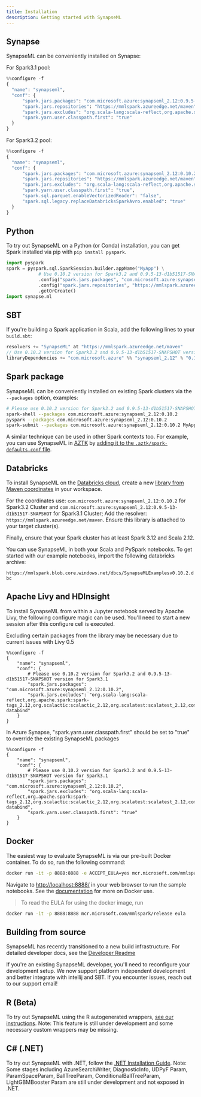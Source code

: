 ```yaml
---
title: Installation
description: Getting started with SynapseML
---
```


## Synapse

SynapseML can be conveniently installed on Synapse:

For Spark3.1 pool:
```python
%%configure -f
{
  "name": "synapseml",
  "conf": {
      "spark.jars.packages": "com.microsoft.azure:synapseml_2.12:0.9.5-13-d1b51517-SNAPSHOT",
      "spark.jars.repositories": "https://mmlspark.azureedge.net/maven",
      "spark.jars.excludes": "org.scala-lang:scala-reflect,org.apache.spark:spark-tags_2.12,org.scalactic:scalactic_2.12,org.scalatest:scalatest_2.12",
      "spark.yarn.user.classpath.first": "true"
  }
}
```

For Spark3.2 pool:
```python
%%configure -f
{
  "name": "synapseml",
  "conf": {
      "spark.jars.packages": "com.microsoft.azure:synapseml_2.12:0.10.2,org.apache.spark:spark-avro_2.12:3.3.1",
      "spark.jars.repositories": "https://mmlspark.azureedge.net/maven",
      "spark.jars.excludes": "org.scala-lang:scala-reflect,org.apache.spark:spark-tags_2.12,org.scalactic:scalactic_2.12,org.scalatest:scalatest_2.12,com.fasterxml.jackson.core:jackson-databind",
      "spark.yarn.user.classpath.first": "true",
      "spark.sql.parquet.enableVectorizedReader": "false",
      "spark.sql.legacy.replaceDatabricksSparkAvro.enabled": "true"
  }
}
```

## Python

To try out SynapseML on a Python (or Conda) installation, you can get Spark
installed via pip with `pip install pyspark`.

```python
import pyspark
spark = pyspark.sql.SparkSession.builder.appName("MyApp") \
            # Use 0.10.2 version for Spark3.2 and 0.9.5-13-d1b51517-SNAPSHOT version for Spark3.1
            .config("spark.jars.packages", "com.microsoft.azure:synapseml_2.12:0.10.2") \
            .config("spark.jars.repositories", "https://mmlspark.azureedge.net/maven") \
            .getOrCreate()
import synapse.ml
```

## SBT

If you're building a Spark application in Scala, add the following lines to
your `build.sbt`:

```scala
resolvers += "SynapseML" at "https://mmlspark.azureedge.net/maven"
// Use 0.10.2 version for Spark3.2 and 0.9.5-13-d1b51517-SNAPSHOT version for Spark3.1
libraryDependencies += "com.microsoft.azure" %% "synapseml_2.12" % "0.10.2"

```

## Spark package

SynapseML can be conveniently installed on existing Spark clusters via the
`--packages` option, examples:

```bash
# Please use 0.10.2 version for Spark3.2 and 0.9.5-13-d1b51517-SNAPSHOT version for Spark3.1
spark-shell --packages com.microsoft.azure:synapseml_2.12:0.10.2
pyspark --packages com.microsoft.azure:synapseml_2.12:0.10.2
spark-submit --packages com.microsoft.azure:synapseml_2.12:0.10.2 MyApp.jar
```

A similar technique can be used in other Spark contexts too. For example, you can use SynapseML
in [AZTK](https://github.com/Azure/aztk/) by [adding it to the
`.aztk/spark-defaults.conf`
file](https://github.com/Azure/aztk/wiki/PySpark-on-Azure-with-AZTK#optional-set-up-mmlspark).

## Databricks

To install SynapseML on the [Databricks
cloud](http://community.cloud.databricks.com), create a new [library from Maven
coordinates](https://docs.databricks.com/user-guide/libraries.html#libraries-from-maven-pypi-or-spark-packages)
in your workspace.

For the coordinates use: `com.microsoft.azure:synapseml_2.12:0.10.2` for Spark3.2 Cluster and
 `com.microsoft.azure:synapseml_2.12:0.9.5-13-d1b51517-SNAPSHOT` for Spark3.1 Cluster;
Add the resolver: `https://mmlspark.azureedge.net/maven`. Ensure this library is
attached to your target cluster(s).

Finally, ensure that your Spark cluster has at least Spark 3.12 and Scala 2.12.

You can use SynapseML in both your Scala and PySpark notebooks. To get started with our example notebooks, import the following databricks archive:

`https://mmlspark.blob.core.windows.net/dbcs/SynapseMLExamplesv0.10.2.dbc`

## Apache Livy and HDInsight

To install SynapseML from within a Jupyter notebook served by Apache Livy, the following configure magic can be used. You'll need to start a new session after this configure cell is executed.

Excluding certain packages from the library may be necessary due to current issues with Livy 0.5

```
%%configure -f
{
    "name": "synapseml",
    "conf": {
        # Please use 0.10.2 version for Spark3.2 and 0.9.5-13-d1b51517-SNAPSHOT version for Spark3.1
        "spark.jars.packages": "com.microsoft.azure:synapseml_2.12:0.10.2",
        "spark.jars.excludes": "org.scala-lang:scala-reflect,org.apache.spark:spark-tags_2.12,org.scalactic:scalactic_2.12,org.scalatest:scalatest_2.12,com.fasterxml.jackson.core:jackson-databind"
    }
}
```

In Azure Synapse, "spark.yarn.user.classpath.first" should be set to "true" to override the existing SynapseML packages

```
%%configure -f
{
    "name": "synapseml",
    "conf": {
        # Please use 0.10.2 version for Spark3.2 and 0.9.5-13-d1b51517-SNAPSHOT version for Spark3.1
        "spark.jars.packages": "com.microsoft.azure:synapseml_2.12:0.10.2",
        "spark.jars.excludes": "org.scala-lang:scala-reflect,org.apache.spark:spark-tags_2.12,org.scalactic:scalactic_2.12,org.scalatest:scalatest_2.12,com.fasterxml.jackson.core:jackson-databind",
        "spark.yarn.user.classpath.first": "true"
    }
}
```

## Docker

The easiest way to evaluate SynapseML is via our pre-built Docker container.  To
do so, run the following command:

```bash
docker run -it -p 8888:8888 -e ACCEPT_EULA=yes mcr.microsoft.com/mmlspark/release
```

Navigate to <http://localhost:8888/> in your web browser to run the sample
notebooks.  See the [documentation](reference/docker.md) for more on Docker use.

> To read the EULA for using the docker image, run
``` bash
docker run -it -p 8888:8888 mcr.microsoft.com/mmlspark/release eula
```


## Building from source

SynapseML has recently transitioned to a new build infrastructure.
For detailed developer docs, see the [Developer Readme](reference/developer-readme.md)

If you're an existing SynapseML developer, you'll need to reconfigure your
development setup. We now support platform independent development and
better integrate with intellij and SBT.
 If you encounter issues, reach out to our support email!

## R (Beta)

To try out SynapseML using the R autogenerated wrappers, [see our
instructions](reference/R-setup.md).  Note: This feature is still under development
and some necessary custom wrappers may be missing.

## C# (.NET)

To try out SynapseML with .NET, follow the [.NET Installation Guide](reference/dotnet-setup.md).
Note: Some stages including AzureSearchWriter, DiagnosticInfo, UDPyF Param, ParamSpaceParam, BallTreeParam,
ConditionalBallTreeParam, LightGBMBooster Param are still under development and not exposed in .NET.
